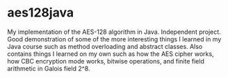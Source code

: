 # aes128java
My implementation of the AES-128 algorithm in Java. Independent project.
<br>
Good demonstration of some of the more interesting things I learned in my Java course such as method overloading and abstract classes. Also contains things I learned on my own such as how the AES cipher works, how CBC encryption mode works, bitwise operations, and finite field arithmetic in Galois field 2^8.
